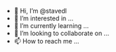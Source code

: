 - 👋 Hi, I’m @stavedl
- 👀 I’m interested in ...
- 🌱 I’m currently learning ...
- 💞️ I’m looking to collaborate on ...
- 📫 How to reach me ...

<!---
stavedl/stavedl is a ✨ special ✨ repository because its `README.md` (this file) appears on your GitHub profile.
You can click the Preview link to take a look at your changes.
--->
